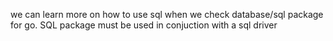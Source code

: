 we can learn more on how to use sql when we check database/sql package for go.
SQL package must be used in conjuction with a sql driver
